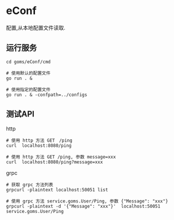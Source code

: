 # eConf

配置,从本地配置文件读取.


## 运行服务
```
cd goms/eConf/cmd

# 使用默认的配置文件
go run . &  

# 使用指定的配置文件
go run . & -confpath=../configs  
```


## 测试API

http
```
# 使用 http 方法 GET　/ping
curl  localhost:8080/ping

# 使用 http 方法 GET /ping, 参数 message=xxx
curl  localhost:8080/ping?message=xxx
```

grpc
```
# 获取 grpc 方法列表
grpcurl -plaintext localhost:50051 list

# 使用 grpc 方法 service.goms.User/Ping, 参数 {"Message": "xxx"}
grpcurl -plaintext -d '{"Message": "xxx"}'  localhost:50051 service.goms.User/Ping 
```
